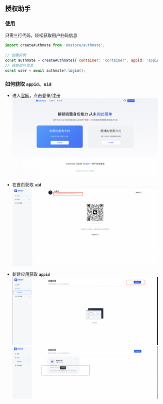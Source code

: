 ## 授权助手

### 使用
只需三行代码，轻松获取用户扫码信息
```js
import createAuthmate from '@ostore/authmate';

// 创建实例
const authmate = createAuthmate({ container: 'container', appid: 'appid', uid: 'uid', loop: true});
// 获取用户信息
const user = await authmate?.login(); 
```

### 如何获取 `appid`、`uid`
- 进入[官网](www.authmate.cn)，点击登录/注册
![官网](https://github.com/wyh-code/authmate/blob/main/assets/www.authmate.cn.png?raw=true)

- 在首页获取 <b>`uid`</b>
![UID](https://github.com/wyh-code/authmate/blob/main/assets/home.png?raw=true)

- 新建应用获取 <b>`appid`</b>
![APPID](https://github.com/wyh-code/authmate/blob/main/assets/createApp.png?raw=true)
![APPID](https://github.com/wyh-code/authmate/blob/main/assets/appid.png?raw=true)